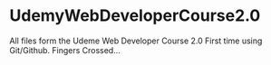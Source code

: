 # UdemyWebDeveloperCourse2.0
All files form the Udeme Web Developer Course 2.0
First time using Git/Github. Fingers Crossed...
